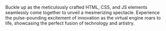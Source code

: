  Buckle up as the meticulously crafted HTML, CSS, and JS elements seamlessly come together to unveil a mesmerizing spectacle. Experience the pulse-pounding excitement of innovation as the virtual engine roars to life, showcasing the perfect fusion of technology and artistry. 
